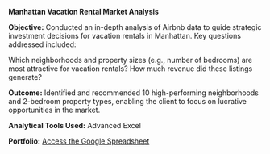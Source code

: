 **Manhattan Vacation Rental Market Analysis**

**Objective:** Conducted an in-depth analysis of Airbnb data to guide strategic investment decisions for vacation rentals in Manhattan. Key questions addressed included:

Which neighborhoods and property sizes (e.g., number of bedrooms) are most attractive for vacation rentals?
How much revenue did these listings generate?

**Outcome:** Identified and recommended 10 high-performing neighborhoods and 2-bedroom property types, enabling the client to focus on lucrative opportunities in the market.

**Analytical Tools Used:** Advanced Excel

**Portfolio:** [Access the Google Spreadsheet](https://docs.google.com/spreadsheets/d/1BLwYW0yCM7_b5FaDkawllsVGTPHWzfJ-1zAdrcoISho/edit?usp=sharing)
